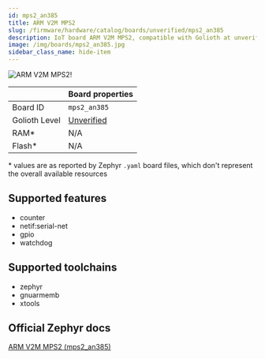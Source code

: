 ```yaml
---
id: mps2_an385
title: ARM V2M MPS2
slug: /firmware/hardware/catalog/boards/unverified/mps2_an385
description: IoT board ARM V2M MPS2, compatible with Golioth at unverified level.
image: /img/boards/mps2_an385.jpg
sidebar_class_name: hide-item
---
```


[//]: # (This is an auto-generated file, do not edit! Changes to it will be lost upon re-generation)

![ARM V2M MPS2!](/img/boards/mps2_an385.jpg "ARM V2M MPS2")

|                | Board properties     |
| -------------  | -------------------- |
| Board ID       | `mps2_an385` |
| Golioth Level  | [Unverified](/firmware/hardware#unverified-boards) |
| RAM*           | N/A |
| Flash*         | N/A |

\* values are as reported by Zephyr `.yaml` board files, which don't represent the overall available resources



## Supported features

* counter
* netif:serial-net
* gpio
* watchdog

## Supported toolchains

* zephyr
* gnuarmemb
* xtools

## Official Zephyr docs

[ARM V2M MPS2 (mps2_an385)](https://docs.zephyrproject.org/latest/boards/arm/mps2/doc/index.html)
